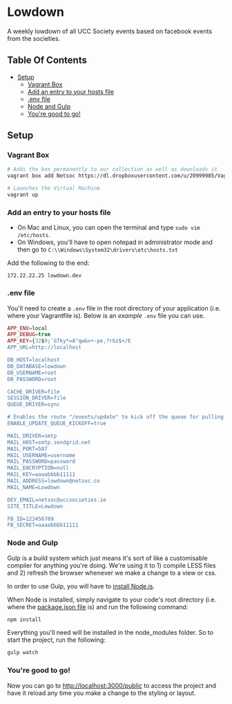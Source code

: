 Lowdown
===
A weekly lowdown of all UCC Society events based on facebook events from the societies.

## Table Of Contents
* [Setup](#setup)
    * [Vagrant Box](#vagrant-box)
    * [Add an entry to your hosts file](#add-an-entry-to-your-hosts-file)
    * [.env file](#env-file)
    * [Node and Gulp](#node-and-gulp)
    * [You're good to go!](#youre-good-to-go)

## Setup

### Vagrant Box

```bash
# Adds the box permanently to our collection as well as downloads it
vagrant box add Netsoc https://dl.dropboxusercontent.com/u/20999985/Vagrant%20Boxes/Netsoc.box

# Launches the Virtual Machine
vagrant up
```

### Add an entry to your hosts file

* On Mac and Linux, you can open the terminal and type `sudo vim /etc/hosts`.
* On Windows, you'll have to open notepad in administrator mode and then go to `C:\\Windows\System32\drivers\etc\hosts.txt`

Add the following to the end:

```
172.22.22.25 lowdown.dev
```

### .env file

You'll need to create a `.env` file in the root directory of your application (i.e. where your Vagrantfile is). Below is an _example_ `.env` file you can use.

```php
APP_ENV=local
APP_DEBUG=true
APP_KEY={32$9;`GTky*=A"qw&v+-pe,?rGz$+/E
APP_URL=http://localhost

DB_HOST=localhost
DB_DATABASE=lowdown
DB_USERNAME=root
DB_PASSWORD=root

CACHE_DRIVER=file
SESSION_DRIVER=file
QUEUE_DRIVER=sync

# Enables the route "/events/update" to kick off the queue for pulling in events
ENABLE_UPDATE_QUEUE_KICKOFF=true

MAIL_DRIVER=smtp
MAIL_HOST=smtp.sendgrid.net
MAIL_PORT=587
MAIL_USERNAME=username
MAIL_PASSWORD=password
MAIL_ENCRYPTION=null
MAIL_KEY=aaaabbbb11111
MAIL_ADDRESS=lowdown@netsoc.co
MAIL_NAME=Lowdown

DEV_EMAIL=netsoc@uccsocieties.ie
SITE_TITLE=Lowdown

FB_ID=123456789
FB_SECRET=aaaabbbb11111
```

### Node and Gulp
Gulp is a build system which just means it's sort of like a customisable compiler for anything you're doing. We're using it to 1) compile LESS files and 2) refresh the browser whenever we make a change to a view or css.

In order to use Gulp, you will have to [install Node.js](https://nodejs.org/download/).

When Node is installed, simply navigate to your code's root directory (i.e. where the [package.json file](https://github.com/UCCNetworkingSociety/lowdown/blob/master/package.json) is) and run the following command:

```bash
npm install
```

Everything you'll need will be installed in the node_modules folder. So to start the project, run the following:

```bash
gulp watch
```

### You're good to go! 
Now you can go to [http://localhost:3000/public](http://localhost:3000/public) to access the project and have it reload any time you make a change to the styling or layout.